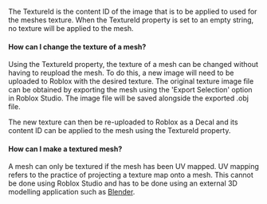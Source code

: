 The TextureId is the content ID of the image that is to be applied to used
for the meshes texture. When the TextureId property is set to an empty
string, no texture will be applied to the mesh.

#### How can I change the texture of a mesh?

Using the TextureId property, the texture of a mesh can be changed without
having to reupload the mesh. To do this, a new image will need to be
uploaded to Roblox with the desired texture. The original texture image
file can be obtained by exporting the mesh using the 'Export Selection'
option in Roblox Studio. The image file will be saved alongside the
exported .obj file.

The new texture can then be re-uploaded to Roblox as a Decal and its
content ID can be applied to the mesh using the TextureId property.

#### How can I make a textured mesh?

A mesh can only be textured if the mesh has been UV mapped. UV mapping
refers to the practice of projecting a texture map onto a mesh. This
cannot be done using Roblox Studio and has to be done using an external 3D
modelling application such as [Blender][1].

[1]: https://www.blender.org/